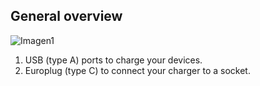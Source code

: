 ## General overview

![Imagen1](http://static.energysistem.com/images/manuals/44463/5a4ca24441806.jpg)

1. USB (type A) ports to charge your devices.
2. Europlug (type C) to connect your charger to a socket.


